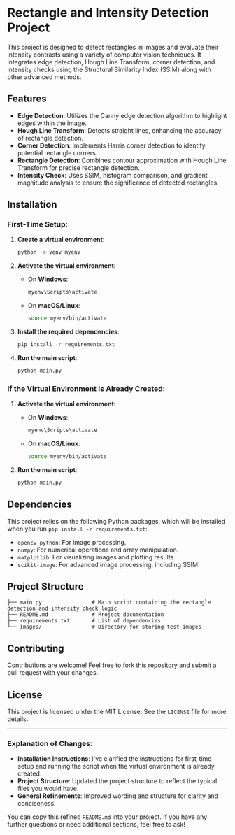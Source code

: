 # Rectangle and Intensity Detection Project

This project is designed to detect rectangles in images and evaluate their intensity contrasts using a variety of computer vision techniques. It integrates edge detection, Hough Line Transform, corner detection, and intensity checks using the Structural Similarity Index (SSIM) along with other advanced methods.

## Features

- **Edge Detection**: Utilizes the Canny edge detection algorithm to highlight edges within the image.
- **Hough Line Transform**: Detects straight lines, enhancing the accuracy of rectangle detection.
- **Corner Detection**: Implements Harris corner detection to identify potential rectangle corners.
- **Rectangle Detection**: Combines contour approximation with Hough Line Transform for precise rectangle detection.
- **Intensity Check**: Uses SSIM, histogram comparison, and gradient magnitude analysis to ensure the significance of detected rectangles.

## Installation

### First-Time Setup:

1. **Create a virtual environment**:
   ```bash
   python -m venv myenv
   ```

2. **Activate the virtual environment**:
   - On **Windows**:
     ```bash
     myenv\Scripts\activate
     ```
   - On **macOS/Linux**:
     ```bash
     source myenv/bin/activate
     ```

3. **Install the required dependencies**:
   ```bash
   pip install -r requirements.txt
   ```

4. **Run the main script**:
   ```bash
   python main.py
   ```

### If the Virtual Environment is Already Created:

1. **Activate the virtual environment**:
   - On **Windows**:
     ```bash
     myenv\Scripts\activate
     ```
   - On **macOS/Linux**:
     ```bash
     source myenv/bin/activate
     ```

2. **Run the main script**:
   ```bash
   python main.py
   ```

## Dependencies

This project relies on the following Python packages, which will be installed when you run `pip install -r requirements.txt`:

- `opencv-python`: For image processing.
- `numpy`: For numerical operations and array manipulation.
- `matplotlib`: For visualizing images and plotting results.
- `scikit-image`: For advanced image processing, including SSIM.

## Project Structure

```
├── main.py                # Main script containing the rectangle detection and intensity check logic
├── README.md              # Project documentation
├── requirements.txt       # List of dependencies
└── images/                # Directory for storing test images
```

## Contributing

Contributions are welcome! Feel free to fork this repository and submit a pull request with your changes.

## License

This project is licensed under the MIT License. See the `LICENSE` file for more details.

---

### Explanation of Changes:
- **Installation Instructions**: I've clarified the instructions for first-time setup and running the script when the virtual environment is already created.
- **Project Structure**: Updated the project structure to reflect the typical files you would have.
- **General Refinements**: Improved wording and structure for clarity and conciseness.

You can copy this refined `README.md` into your project. If you have any further questions or need additional sections, feel free to ask!
